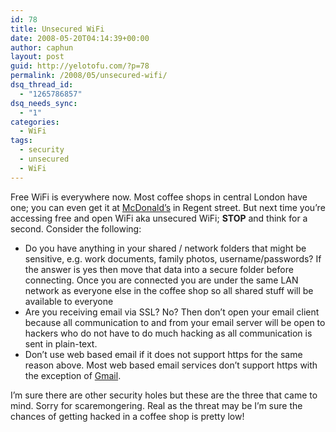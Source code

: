 ```yaml
---
id: 78
title: Unsecured WiFi
date: 2008-05-20T04:14:39+00:00
author: caphun
layout: post
guid: http://yelotofu.com/?p=78
permalink: /2008/05/unsecured-wifi/
dsq_thread_id:
  - "1265786857"
dsq_needs_sync:
  - "1"
categories:
  - WiFi
tags:
  - security
  - unsecured
  - WiFi
---
```

Free WiFi is everywhere now. Most coffee shops in central London have one; you can even get it at [McDonald&#8217;s](http://www.mcdonalds.com/) in Regent street. But next time you&#8217;re accessing free and open WiFi aka unsecured WiFi; **STOP** and think for a second. Consider the following:

  * Do you have anything in your shared / network folders that might be sensitive, e.g. work documents, family photos, username/passwords? If the answer is yes then move that data into a secure folder before connecting. Once you are connected you are under the same LAN network as everyone else in the coffee shop so all shared stuff will be available to everyone
  * Are you receiving email via SSL? No? Then don&#8217;t open your email client because all communication to and from your email server will be open to hackers who do not have to do much hacking as all communication is sent in plain-text.
  * Don&#8217;t use web based email if it does not support https for the same reason above. Most web based email services don&#8217;t support https with the exception of [Gmail](https://mail.google.com).

I&#8217;m sure there are other security holes but these are the three that came to mind. Sorry for scaremongering. Real as the threat may be I&#8217;m sure the chances of getting hacked in a coffee shop is pretty low!